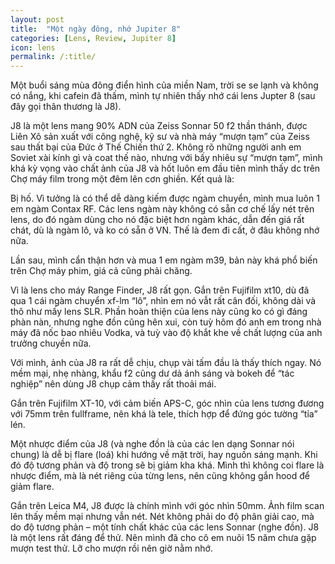 ```yaml
---
layout: post
title:  "Một ngày đông, nhớ Jupiter 8"
categories: [Lens, Review, Jupiter 8]
icon: lens
permalink: /:title/
---
```


Một buổi sáng mùa đông điển hình của miền Nam, trời se se lạnh và không có nắng, khi cafein đã thấm, mình tự nhiên thấy nhớ cái lens Jupter 8 (sau đây gọi thân thương là J8).

J8 là một lens mang 90% ADN của Zeiss Sonnar 50 f2 thần thánh, được Liên Xô sản xuất với công nghệ, kỹ sư và nhà máy “mượn tạm” của Zeiss sau thất bại của Đức ở Thế Chiến thứ 2. Không rõ những người anh em Soviet xài kính gì và coat thế nào, nhưng với bấy nhiêu sự “mượn tạm”, mình khá kỳ vọng vào chất ảnh của J8 và hốt luôn em đầu tiên mình thấy dc trên Chợ máy film trong một đêm lên cơn ghiền. Kết quả là:


Bị hố. Vì tưởng là có thể dễ dàng kiếm được ngàm chuyển, mình mua luôn 1 em ngàm Contax RF. Các lens ngàm này không có sẵn cơ chế lấy nét trên lens, do đó ngàm dùng cho nó đặc biệt hơn ngàm khác, dẫn đến giá rất chát, dù là ngàm lô, và ko có sẵn ở VN. Thế là đem đi cất, ở đâu không nhớ nữa.

Lần sau, mình cẩn thận hơn và mua 1 em ngàm m39, bản này khá phổ biến trên Chợ máy phim, giá cả cũng phải chăng.

Vì là lens cho máy Range Finder, J8 rất gọn. Gắn trên Fujifilm xt10, dù đã qua 1 cái ngàm chuyển xf-lm “lô”, nhìn em nó vẫt rất cân đối, không dài và thô như mấy lens SLR. Phần hoàn thiện của lens này cũng ko có gì đáng phàn nàn, nhưng nghe đồn cũng hên xui, còn tuỳ hôm đó anh em trong nhà máy đã nốc bao nhiêu Vodka, và tuỳ vào độ khắt khe về chất lượng của anh trưởng chuyền nữa.

Với mình, ảnh của J8 ra rất dễ chịu, chụp vài tấm đầu là thấy thích ngay. Nó mềm mại, nhẹ nhàng, khẩu f2 cũng dư dả ánh sáng và bokeh để “tác nghiệp” nên dùng J8 chụp cảm thấy rất thoải mái.

Gắn trên Fujifilm XT-10, với cảm biến APS-C, góc nhìn của lens tương đương với 75mm trên fullframe, nên khá là tele, thích hợp để đứng góc tường “tỉa” lén.

Một nhược điểm của J8 (và nghe đồn là của các len dạng Sonnar nói chung) là dễ bị flare (loá) khi hướng về mặt trời, hay nguồn sáng mạnh. Khi đó độ tương phản và độ trong sẽ bị giảm kha khá. Mình thì không coi flare là nhược điểm, mà là nét riêng của từng lens, nên cũng không gắn hood để giảm flare.

Gắn trên Leica M4, J8 được là chính mình với góc nhìn 50mm. Ảnh film scan lên thấy mềm mại nhưng vẫn nét. Nét không phải do độ phân giải cao, mà do độ tương phản – một tính chất khác của các lens Sonnar (nghe đồn).
J8 là một lens rất đáng để thử. Nên mình đã cho cô em nuôi 15 năm chưa gặp mượn test thử. Lỡ cho mượn rồi nên giờ nằm nhớ.
